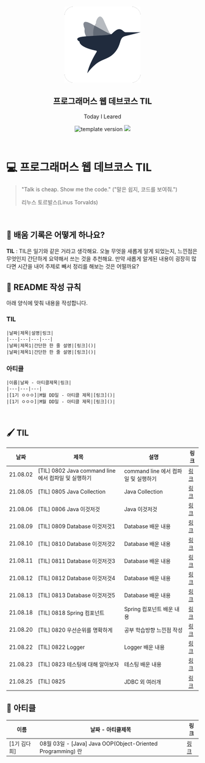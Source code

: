 <br/>
<p align="middle" >
  <img width="200px;" src="./src/images/prgms-logo.png"/>
</p>
<h2 align="middle">프로그래머스 웹 데브코스 TIL</h2>
<p align="middle">Today I Leared</p>
<p align="middle">
  <img src="https://img.shields.io/badge/version-1.0.0-blue?style=flat-square" alt="template version"/>
  <img src="https://img.shields.io/badge/language-md-md.svg?style=flat-square"/>
</p>

<p align="middle">
  <!-- <a href="#">☕ 블로그 링크</a> -->  
</p>

<br/>

# 💻 프로그래머스 웹 데브코스 TIL

> "Talk is cheap. Show me the code."
> ("말은 쉽지, 코드를 보여줘.")
>
> 리누스 토르발스(Linus Torvalds)

<br/>

## 📌 배움 기록은 어떻게 하나요?

**TIL** : TIL은 일기와 같은 거라고 생각해요. 오늘 무엇을 새롭게 알게 되었는지, 느낀점은 무엇인지 간단하게 요약해서 쓰는 것을 추천해요. 만약 새롭게 알게된 내용이 굉장히 많다면 시간을 내어 주제로 빼서 정리를 해보는 것은 어떨까요?

## 🚀 README 작성 규칙

아래 양식에 맞춰 내용을 작성합니다.
### TIL
```
|날짜|제목|설명|링크|
|---|---|---|---|
|날짜|제목1|간단한 한 줄 설명|[링크]()|
|날짜|제목1|간단한 한 줄 설명|[링크]()|
```

### 아티클
```
|이름|날짜 - 아티클제목|링크|
|---|---|---|
|[1기 ㅇㅇㅇ]|M월 DD일 - 아티클 제목|[링크]()|
|[1기 ㅇㅇㅇ]|M월 DD일 - 아티클 제목|[링크]()|
```

<br/>

## 🖌 TIL
|날짜|제목|설명|링크|
|---|---|---|---|
|21.08.02|[TIL] 0802 Java command line 에서 컴파일 및 실행하기|command line 에서 컴파일 및 실행하기|[링크](https://daisy-day.tistory.com/191)|
|21.08.05|[TIL] 0805 Java Collection|Java Collection|[링크](https://daisy-day.tistory.com/197)|
|21.08.06|[TIL] 0806 Java 이것저것|Java 이것저것|[링크](https://daisy-day.tistory.com/198)|
|21.08.09|[TIL] 0809 Database 이것저것1|Database 배운 내용|[링크](https://daisy-day.tistory.com/201)|
|21.08.10|[TIL] 0810 Database 이것저것2|Database 배운 내용|[링크](https://daisy-day.tistory.com/202)|
|21.08.11|[TIL] 0811 Database 이것저것3|Database 배운 내용|[링크](https://daisy-day.tistory.com/205)|
|21.08.12|[TIL] 0812 Database 이것저것4|Database 배운 내용|[링크](https://daisy-day.tistory.com/206)|
|21.08.13|[TIL] 0813 Database 이것저것5|Database 배운 내용|[링크](https://daisy-day.tistory.com/207)|
|21.08.18|[TIL] 0818 Spring 컴포넌트|Spring 컴포넌트 배운 내용|[링크](https://daisy-day.tistory.com/212)|
|21.08.20|[TIL] 0820 우선순위를 명확하게|공부 학습방향 느낀점 작성|[링크](https://daisy-day.tistory.com/214)|
|21.08.22|[TIL] 0822 Logger|Logger 배운 내용|[링크](https://daisy-day.tistory.com/217)|
|21.08.23|[TIL] 0823 테스팅에 대해 알아보자|테스팅 배운 내용|[링크](https://daisy-day.tistory.com/219)|
|21.08.25|[TIL] 0825|JDBC 외 여러개|[링크](https://velog.io/@heehee/TIL-0825)|


## 📕 아티클
|이름|날짜 - 아티클제목|링크|
|---|---|---|
|[1기 김다희]|08월 03일 - [Java] Java OOP(Object-Oriented Programming) 란|[링크](https://daisy-day.tistory.com/194)|